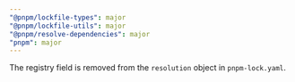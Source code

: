 ```yaml
---
"@pnpm/lockfile-types": major
"@pnpm/lockfile-utils": major
"@pnpm/resolve-dependencies": major
"pnpm": major
---
```


The registry field is removed from the `resolution` object in `pnpm-lock.yaml`.
